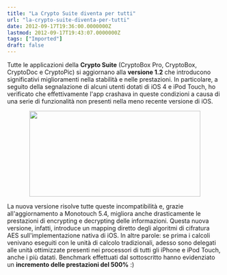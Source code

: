 ```yaml
---
title: "La Crypto Suite diventa per tutti"
url: "la-crypto-suite-diventa-per-tutti"
date: 2012-09-17T19:36:00.0000000Z
lastmod: 2012-09-17T19:43:07.0000000Z
tags: ["Imported"]
draft: false
---
```

<p>Tutte le applicazioni della <strong>Crypto Suite</strong> (CryptoBox Pro, CryptoBox, CryptoDoc e CryptoPic) si aggiornano alla <strong>versione 1.2</strong> che introducono significativi miglioramenti nella stabilità e nelle prestazioni. In particolare, a seguito della segnalazione di alcuni utenti dotati di iOS 4 e iPod Touch, ho verificato che effettivamente l'app crashava in queste condizioni a causa di una serie di funzionalità non presenti nella meno recente versione di iOS.</p>
<p style="text-align: center;"><a href="http://itunes.apple.com/us/app/cryptobox-keep-safe-your-passwords/id532995120?l=it&ls=1&mt=8" title="CryptoBox su Apple Store" target="_blank"><img src="/Media/Default/BlogPost/App_Store_Badge_EN_0609.png" alt="" width="400" height="200" style="text-align: center;" /></a></p>
<p>La nuova versione risolve tutte queste incompatibilità e, grazie all'aggiornamento a Monotouch 5.4, migliora anche drasticamente le prestazioni di encrypting e decrypting delle informazioni. Questa nuova versione, infatti, introduce un mapping diretto degli algoritmi di cifratura AES sull'implementazione nativa di iOS. In altre parole: se prima i calcoli venivano eseguiti con le unità di calcolo tradizionali, adesso sono delegati alle unità ottimizzate presenti nei processori di tutti gli iPhone e iPod Touch, anche i più datati. Benchmark effettuati dal sottoscritto hanno evidenziato un <strong>incremento delle prestazioni del 500%</strong> :)</p>
<p style="text-align: center;"></p>